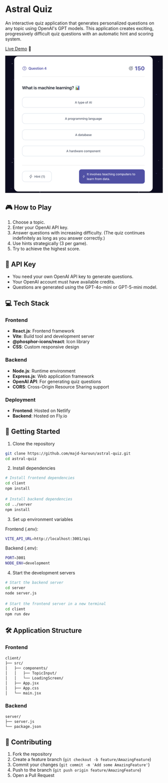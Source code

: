 # Astral Quiz
An interactive quiz application that generates personalized questions on any topic using OpenAI's GPT models. This application creates exciting, progressively difficult quiz questions with an automatic hint and scoring system.

[Live Demo](https://astral-quiz.netlify.app) 🚀

![Astral Quiz Interface](./screenshot.png)


## 🎮 How to Play

1. Choose a topic.
2. Enter your OpenAI API key.
3. Answer questions with increasing difficulty.
   (The quiz continues indefinitely as long as you answer correctly.)
4. Use hints strategically (3 per game).
5. Try to achieve the highest score.


## 🔑 API Key

- You need your own OpenAI API key to generate questions.
- Your OpenAI account must have available credits.
- Questions are generated using the GPT-4o-mini or GPT-5-mini model.  


## 💻 Tech Stack
### Frontend
- **React.js**: Frontend framework
- **Vite**: Build tool and development server
- **@phosphor-icons/react**: Icon library
- **CSS**: Custom responsive design

### Backend
- **Node.js**: Runtime environment
- **Express.js**: Web application framework
- **OpenAI API**: For generating quiz questions
- **CORS**: Cross-Origin Resource Sharing support

### Deployment
- **Frontend**: Hosted on Netlify
- **Backend**: Hosted on Fly.io


## 🚀 Getting Started

1. Clone the repository
```bash
git clone https://github.com/majd-karoun/astral-quiz.git
cd astral-quiz
```

2. Install dependencies
```bash
# Install frontend dependencies
cd client
npm install

# Install backend dependencies
cd ../server
npm install
```

3. Set up environment variables

Frontend (.env):
```bash
VITE_API_URL=http://localhost:3001/api
```

Backend (.env):
```bash
PORT=3001
NODE_ENV=development
```

4. Start the development servers
```bash
# Start the backend server
cd server
node server.js

# Start the frontend server in a new terminal
cd client
npm run dev
```


## 🛠️ Application Structure

### Frontend
```
client/
├── src/
│   ├── components/
│   │   ├── TopicInput/
│   │   └── LoadingScreen/
│   ├── App.jsx
│   ├── App.css
│   └── main.jsx
```

### Backend
```
server/
├── server.js
└── package.json
```


## 🤝 Contributing

1. Fork the repository
2. Create a feature branch (`git checkout -b feature/AmazingFeature`)
3. Commit your changes (`git commit -m 'Add some AmazingFeature'`)
4. Push to the branch (`git push origin feature/AmazingFeature`)
5. Open a Pull Request
